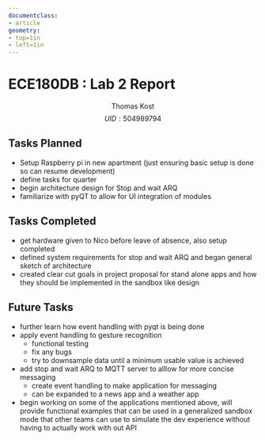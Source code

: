 ```yaml
---
documentclass:
- article
geometry:
- top=1in
- left=1in
---
```



# ECE180DB : Lab 2 Report

$$\text{Thomas Kost}$$
$$UID:504989794$$

## Tasks Planned

- Setup Raspberry pi in new apartment (just ensuring basic setup is done so can resume development)
- define tasks for quarter
- begin architecture design for Stop and wait ARQ
- familiarize with pyQT to allow for UI integration of modules


## Tasks Completed
- get hardware given to Nico before leave of absence, also setup completed
- defined system requirements for stop and wait ARQ and began general sketch of architecture
- created clear cut goals in project proposal for stand alone apps and how they should be implemented in the sandbox like design

## Future Tasks
- further learn how event handling with pyqt is being done
- apply event handling to gesture recognition
    - functional testing
    - fix any bugs
    - try to downsample data until a minimum usable value is achieved
- add stop and wait ARQ to MQTT server to alllow for more concise messaging
    - create event handling to make application for messaging
    - can be expanded to a news app and a weather app
- begin working on some of the applications mentioned above, will provide functional examples that can be used in a generalized sandbox mode that other teams can use to simulate the dev experience without having to actually work with out API